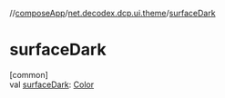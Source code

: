 //[composeApp](../../index.md)/[net.decodex.dcp.ui.theme](index.md)/[surfaceDark](surface-dark.md)

# surfaceDark

[common]\
val [surfaceDark](surface-dark.md): [Color](https://developer.android.com/reference/kotlin/androidx/compose/ui/graphics/Color.html)
